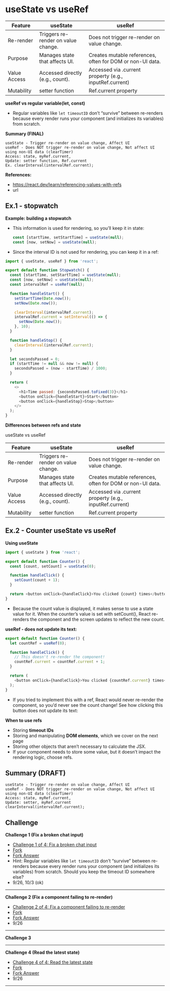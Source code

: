 # useState vs useRef

| Feature      | useState                            | useRef                                                    |
| ------------ | ----------------------------------- | --------------------------------------------------------- |
| Re-render    | Triggers re-render on value change. | Does not trigger re-render on value change.               |
| Purpose      | Manages state that affects UI.      | Creates mutable references, often for DOM or non-UI data. |
| Value Access | Accessed directly (e.g., count).    | Accessed via .current property (e.g., inputRef.current)   |
| Mutability   | setter function                     | Ref.current property                                      |

**useRef vs regular variable(let, const)**

- Regular variables like `let timeoutID` don’t “survive” between re-renders because every render runs your component (and initializes its variables) from scratch.

**Summary (FINAL)**

```text
useState - Trigger re-render on value change, Affect UI
useRef - Does NOT trigger re-render on value change, Not affect UI using non-UI data (clearTimer)
Access: state, myRef.current,
Update: setter function, Ref.current
Ex. clearInterval(intervalRef.current);
```

**References:**

- https://react.dev/learn/referencing-values-with-refs
- url

## Ex.1 - stopwatch

**Example: building a stopwatch**

- This information is used for rendering, so you’ll keep it in state:
  ```js
  const [startTime, setStartTime] = useState(null);
  const [now, setNow] = useState(null);
  ```
- Since the interval ID is not used for rendering, you can keep it in a ref:

```js
import { useState, useRef } from 'react';

export default function Stopwatch() {
  const [startTime, setStartTime] = useState(null);
  const [now, setNow] = useState(null);
  const intervalRef = useRef(null);

  function handleStart() {
    setStartTime(Date.now());
    setNow(Date.now());

    clearInterval(intervalRef.current);
    intervalRef.current = setInterval(() => {
      setNow(Date.now());
    }, 10);
  }

  function handleStop() {
    clearInterval(intervalRef.current);
  }

  let secondsPassed = 0;
  if (startTime != null && now != null) {
    secondsPassed = (now - startTime) / 1000;
  }

  return (
    <>
      <h1>Time passed: {secondsPassed.toFixed(3)}</h1>
      <button onClick={handleStart}>Start</button>
      <button onClick={handleStop}>Stop</button>
    </>
  );
}
```

**Differences between refs and state**

useState vs useRef

| Feature      | useState                            | useRef                                                    |
| ------------ | ----------------------------------- | --------------------------------------------------------- |
| Re-render    | Triggers re-render on value change. | Does not trigger re-render on value change.               |
| Purpose      | Manages state that affects UI.      | Creates mutable references, often for DOM or non-UI data. |
| Value Access | Accessed directly (e.g., count).    | Accessed via .current property (e.g., inputRef.current)   |
| Mutability   | setter function                     | Ref.current property                                      |

## Ex.2 - Counter useState vs useRef

**Using useState**

```js
import { useState } from 'react';

export default function Counter() {
  const [count, setCount] = useState(0);

  function handleClick() {
    setCount(count + 1);
  }

  return <button onClick={handleClick}>You clicked {count} times</button>;
}
```

- Because the count value is displayed, it makes sense to use a state value for it. When the counter’s value is set with setCount(), React re-renders the component and the screen updates to reflect the new count.

**useRef - does not update its text:**

```js
export default function Counter() {
  let countRef = useRef(0);

  function handleClick() {
    // This doesn't re-render the component!
    countRef.current = countRef.current + 1;
  }

  return (
    <button onClick={handleClick}>You clicked {countRef.current} times</button>
  );
}
```

- If you tried to implement this with a ref, React would never re-render the component, so you’d never see the count change! See how clicking this button does not update its text:

**When to use refs**

- Storing **timeout IDs**
- Storing and manipulating **DOM elements**, which we cover on the next page
- Storing other objects that aren’t necessary to calculate the JSX.
- If your component needs to store some value, but it doesn’t impact the rendering logic, choose refs.

## Summary (DRAFT)

```text
useState - Trigger re-render on value change, Affect UI
useRef - Does NOT trigger re-render on value change, Not affect UI using non-UI data (clearTimer)
Access: state, myRef.current,
Update: setter, myRef.current
clearInterval(intervalRef.current);

```

## Challenge

**Challenge 1 (Fix a broken chat input)**

- [Challenge 1 of 4: Fix a broken chat input](https://react.dev/learn/referencing-values-with-refs#fix-a-broken-chat-input)
- [Fork](https://codesandbox.io/p/sandbox/hfpc36?file=%2Fsrc%2FApp.js)
- [Fork Answer](https://codesandbox.io/p/sandbox/w494g9?file=%2Fsrc%2FApp.js)
- Hint: Regular variables like `let timeoutID` don’t “survive” between re-renders because every render runs your component (and initializes its variables) from scratch. Should you keep the timeout ID somewhere else?
- 9/26, 10/3 (ok)

<hr />

**Challenge 2 (Fix a component failing to re-render)**

- [Challenge 2 of 4: Fix a component failing to re-render](https://react.dev/learn/referencing-values-with-refs#fix-a-component-failing-to-re-render)
- [Fork](https://codesandbox.io/p/sandbox/7z2dwh?file=%2Fsrc%2FApp.js)
- [Fork Answer](https://codesandbox.io/p/sandbox/xvc23k?file=%2Fsrc%2FApp.js)
- 9/26

<hr />

**Challenge 3**

<hr />

**Challenge 4 (Read the latest state)**

- [Challenge 4 of 4: Read the latest state](https://react.dev/learn/referencing-values-with-refs#read-the-latest-state)
- [Fork](https://codesandbox.io/p/sandbox/rjcw89?file=%2Fsrc%2FApp.js)
- [Fork Answer](https://codesandbox.io/p/sandbox/cr92vn?file=%2Fsrc%2FApp.js)
- 9/26

<hr />
